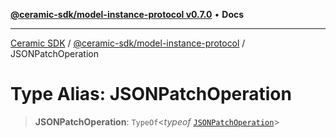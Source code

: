 [**@ceramic-sdk/model-instance-protocol v0.7.0**](../README.md) • **Docs**

***

[Ceramic SDK](../../../README.md) / [@ceramic-sdk/model-instance-protocol](../README.md) / JSONPatchOperation

# Type Alias: JSONPatchOperation

> **JSONPatchOperation**: `TypeOf`\<*typeof* [`JSONPatchOperation`](../variables/JSONPatchOperation.md)\>
